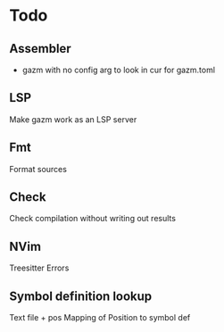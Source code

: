 # Todo

## Assembler
* gazm with no config arg to look in cur for gazm.toml

## LSP
Make gazm work as an LSP server

## Fmt
Format sources

## Check
Check compilation without writing out results

## NVim
Treesitter
Errors



## Symbol definition lookup
Text file + pos
Mapping of Position to symbol def

